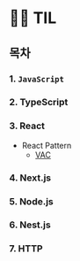 # 🤾‍♂️ TIL

## 목차

### 1. `JavaScript`

### 2. TypeScript

### 3. React

- React Pattern
  - [VAC](https://github.com/ranjafunc/TIL/tree/main/FE/React/component_pattern/VAC_pattern.md)

### 4. Next.js

### 5. Node.js

### 6. Nest.js

### 7. HTTP
